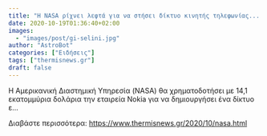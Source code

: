 ```yaml
---
title: "Η NASA ρίχνει λεφτά για να στήσει δίκτυο κινητής τηλεφωνίας... στη Σελήνη"
date: 2020-10-19T01:36:40+02:00
images:
  - "images/post/gi-selini.jpg"
author: "AstroBot"
categories: ["Ειδήσεις"]
tags: ["thermisnews.gr"]
draft: false
---
```


Η Αμερικανική Διαστημική Υπηρεσία (NASA) θα χρηματοδοτήσει με 14,1 εκατομμύρια δολάρια την εταιρεία Nokia για να δημιουργήσει ένα δίκτυο ε...

Διαβάστε περισσότερα: https://www.thermisnews.gr/2020/10/nasa.html
